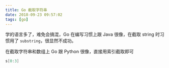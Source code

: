 ```yaml
---
title: Go 截取字符串
date: 2018-09-23 09:57:02
tags: [go]
---
```


学的语言多了，难免会搞混，Go 在编写习惯上跟 Java 很像，在截取 string 时习惯用了 `substring`，很显然不成功。

<!-- more --><!-- toc -->
在截取字符串和数组上 Go 跟 Python 很像，直接用索引截取即可

```go
s[0:3]
```
